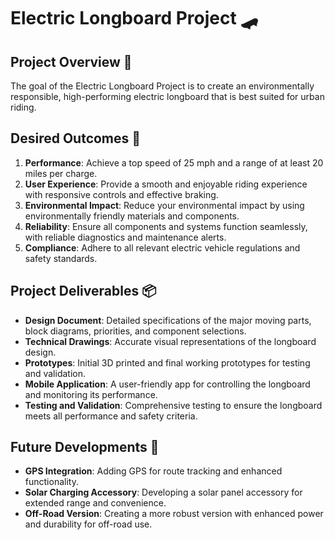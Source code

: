 # Electric Longboard Project 🛹

## Project Overview 🌟
The goal of the Electric Longboard Project is to create an environmentally responsible, high-performing electric longboard that is best suited for urban riding.

## Desired Outcomes 🎯
1. **Performance**: Achieve a top speed of 25 mph and a range of at least 20 miles per charge.
2. **User Experience**: Provide a smooth and enjoyable riding experience with responsive controls and effective braking.
3. **Environmental Impact**: Reduce your environmental impact by using environmentally friendly materials and components.
4. **Reliability**: Ensure all components and systems function seamlessly, with reliable diagnostics and maintenance alerts.
5. **Compliance**: Adhere to all relevant electric vehicle regulations and safety standards.

## Project Deliverables 📦
- **Design Document**: Detailed specifications of the major moving parts, block diagrams, priorities, and component selections.
- **Technical Drawings**: Accurate visual representations of the longboard design.
- **Prototypes**: Initial 3D printed and final working prototypes for testing and validation.
- **Mobile Application**: A user-friendly app for controlling the longboard and monitoring its performance.
- **Testing and Validation**: Comprehensive testing to ensure the longboard meets all performance and safety criteria.

## Future Developments 🚀
- **GPS Integration**: Adding GPS for route tracking and enhanced functionality.
- **Solar Charging Accessory**: Developing a solar panel accessory for extended range and convenience.
- **Off-Road Version**: Creating a more robust version with enhanced power and durability for off-road use.